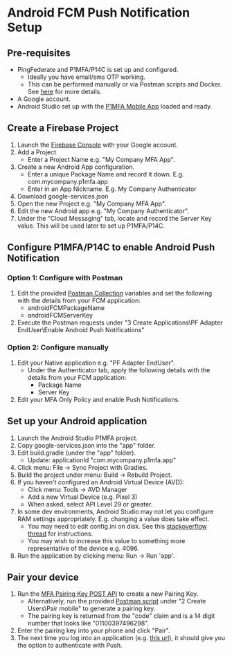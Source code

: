 # Android FCM Push Notification Setup

## Pre-requisites
- PingFederate and P1MFA/P14C is set up and configured.
    - Ideally you have email/sms OTP working.
    - This can be performed manually or via Postman scripts and Docker. See [here](README.md) for more details.
- A Google account.
- Android Studio set up with the [P1MFA Mobile App](https://github.com/pingidentity/pingone-customers-mobile-sdk-android) loaded and ready.

## Create a Firebase Project

1. Launch the [Firebase Console](https://console.firebase.google.com/) with your Google account.
2. Add a Project
    - Enter a Project Name e.g. "My Company MFA App".
3. Create a new Android App configuration.
    - Enter a unique Package Name and record it down. E.g. com.mycompany.p1mfa.app
    - Enter in an App Nickname. E.g. My Company Authenticator
4. Download google-services.json
5. Open the new Project e.g. "My Company MFA App".
6. Edit the new Android app e.g. "My Company Authenticator".
7. Under the "Cloud Messaging" tab, locate and record the Server Key value. This will be used later to set up P1MFA/P14C.

## Configure P1MFA/P14C to enable Android Push Notification

### Option 1: Configure with Postman
1. Edit the provided [Postman Collection](postman_setup_p1mfa.json) variables and set the following with the details from your FCM application:
    - androidFCMPackageName
    - androidFCMServerKey
2. Execute the Postman requests under "3 Create Applications\PF Adapter EndUser\Enable Android Push Notifications"

### Option 2: Configure manually
1. Edit your Native application e.g. "PF Adapter EndUser".
    - Under the Authenticator tab, apply the following details with the details from your FCM application:
        - Package Name
        - Server Key
2. Edit your MFA Only Policy and enable Push Notifications.

## Set up your Android application

1. Launch the Android Studio P1MFA project.
2. Copy google-services.json into the "app" folder.
3. Edit build.gradle (under the "app" folder).
    - Update: 
        applicationId "com.mycompany.p1mfa.app"
4. Click menu: File -> Sync Project with Gradles.
5. Build the project under menu: Build -> Rebuild Project.
6. If you haven't configured an Android Virtual Device (AVD):
    - Click menu: Tools -> AVD Manager
    - Add a new Virtual Device (e.g. Pixel 3)
    - When asked, select API Level 29 or greater.
7. In some dev environments, Android Studio may not let you configure RAM settings appropriately. E.g. changing a value does take effect.
    - You may need to edit config.ini on disk. See this [stackoverflow thread](https://stackoverflow.com/questions/49454328/android-emulator-ram-not-extending-for-google-play-api-27) for instructions.
    - You may wish to increase this value to something more representative of the device e.g. 4096.
8. Run the application by clicking menu: Run -> Run 'app'.

## Pair your device

1. Run the [MFA Pairing Key POST API](https://apidocs.pingidentity.com/pingone/platform/v1/api/#mfa-pairing-keys) to create a new Pairing Key.
    - Alternatively, run the provided [Postman script](postman_setup_p1mfa.json) under "2 Create Users\Pair mobile" to generate a pairing key.
    - The pairing key is returned from the "code" claim and is a 14 digit number that looks like "01100397496298".
2. Enter the pairing key into your phone and click "Pair".
3. The next time you log into an application (e.g. [this url](https://localhost:9031/as/authorization.oauth2?client_id=sampleclient&response_type=token)), it should give you the option to authenticate with Push.
    
